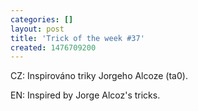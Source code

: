 ```yaml
---
categories: []
layout: post
title: 'Trick of the week #37'
created: 1476709200
---
```

CZ: Inspirováno triky Jorgeho Alcoze (ta0).<br />
EN: Inspired by Jorge Alcoz's tricks.<br />
<div class="youtube-player" data-id="uIEqsu80v6A"></div>
